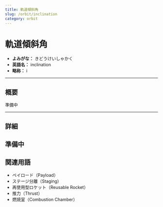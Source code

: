 ```yaml
---
title: 軌道傾斜角
slug: /orbit/inclination
category: orbit
---
```


# 軌道傾斜角

- **よみがな：** きどうけいしゃかく  
- **英語名：** inclination  
- **略称：** i  

---

## 概要

準備中  

---

## 詳細

準備中  
---

## 関連用語

- ペイロード（Payload）
- ステージ分離（Staging）
- 再使用型ロケット（Reusable Rocket）
- 推力（Thrust）
- 燃焼室（Combustion Chamber）
